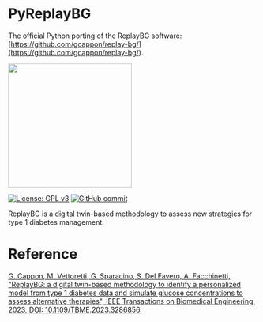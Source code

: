 # PyReplayBG

The official Python porting of the ReplayBG software: [https://github.com/gcappon/replay-bg/](https://github.com/gcappon/replay-bg/).

<img src="https://i.postimg.cc/gJn8Sy0X/replay-bg-logo.png" width="250" height="250">

[![License: GPL v3](https://img.shields.io/badge/License-GPLv3-blue.svg)](https://github.com/gcappon/py_replay_bg/COPYING)
[![GitHub commit](https://img.shields.io/github/last-commit/gcappon/py_replay_bg)](https://github.com/gcappon/py_replay_bg/commits/master)

ReplayBG is a digital twin-based methodology to assess new strategies for type 1 diabetes management.

# Reference 

[G. Cappon, M. Vettoretti, G. Sparacino, S. Del Favero, A. Facchinetti, "ReplayBG: a digital twin-based methodology to identify a personalized model from type 1 diabetes data and simulate glucose concentrations to assess alternative therapies", IEEE Transactions on Biomedical Engineering, 2023, DOI: 10.1109/TBME.2023.3286856.](https://ieeexplore.ieee.org/document/10164140)
